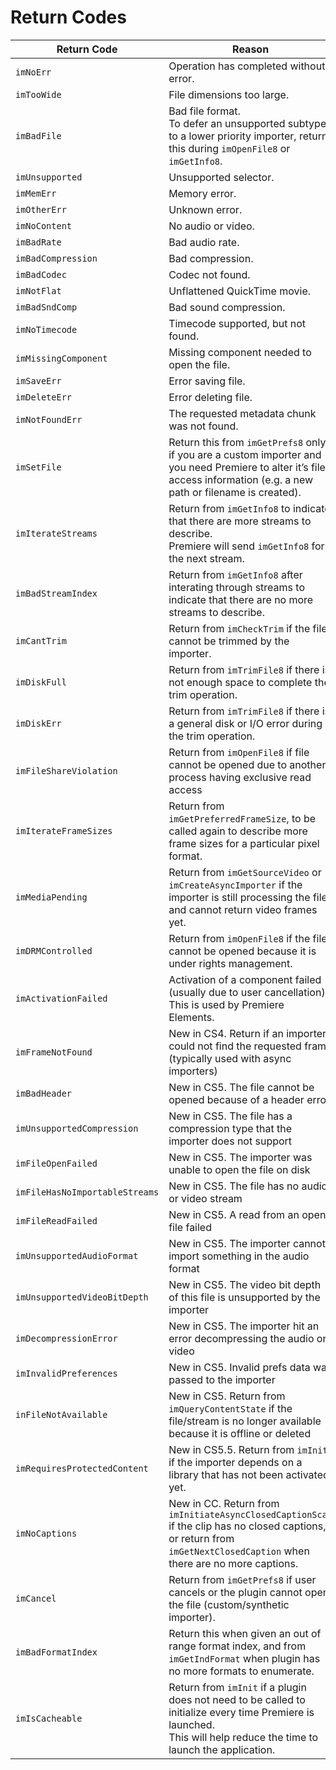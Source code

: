 <a id="importers-return-codes"></a>

# Return Codes

| **Return Code**                | **Reason**                                                                                                                                                               |
|--------------------------------|--------------------------------------------------------------------------------------------------------------------------------------------------------------------------|
| `imNoErr`                      | Operation has completed without error.                                                                                                                                   |
| `imTooWide`                    | File dimensions too large.                                                                                                                                               |
| `imBadFile`                    | Bad file format.<br/>To defer an unsupported subtype to a lower priority importer, return this during `imOpenFile8` or `imGetInfo8`.                                     |
| `imUnsupported`                | Unsupported selector.                                                                                                                                                    |
| `imMemErr`                     | Memory error.                                                                                                                                                            |
| `imOtherErr`                   | Unknown error.                                                                                                                                                           |
| `imNoContent`                  | No audio or video.                                                                                                                                                       |
| `imBadRate`                    | Bad audio rate.                                                                                                                                                          |
| `imBadCompression`             | Bad compression.                                                                                                                                                         |
| `imBadCodec`                   | Codec not found.                                                                                                                                                         |
| `imNotFlat`                    | Unflattened QuickTime movie.                                                                                                                                             |
| `imBadSndComp`                 | Bad sound compression.                                                                                                                                                   |
| `imNoTimecode`                 | Timecode supported, but not found.                                                                                                                                       |
| `imMissingComponent`           | Missing component needed to open the file.                                                                                                                               |
| `imSaveErr`                    | Error saving file.                                                                                                                                                       |
| `imDeleteErr`                  | Error deleting file.                                                                                                                                                     |
| `imNotFoundErr`                | The requested metadata chunk was not found.                                                                                                                              |
| `imSetFile`                    | Return this from `imGetPrefs8` only if you are a custom importer and you need Premiere to alter it’s file access information (e.g. a new path or filename is created).   |
| `imIterateStreams`             | Return from `imGetInfo8` to indicate that there are more streams to describe.<br/>Premiere will send `imGetInfo8` for the next stream.                                   |
| `imBadStreamIndex`             | Return from `imGetInfo8` after interating through streams to indicate that there are no more streams to describe.                                                        |
| `imCantTrim`                   | Return from `imCheckTrim` if the file cannot be trimmed by the importer.                                                                                                 |
| `imDiskFull`                   | Return from `imTrimFile8` if there is not enough space to complete the trim operation.                                                                                   |
| `imDiskErr`                    | Return from `imTrimFile8` if there is a general disk or I/O error during the trim operation.                                                                             |
| `imFileShareViolation`         | Return from `imOpenFile8` if file cannot be opened due to another process having exclusive read access                                                                   |
| `imIterateFrameSizes`          | Return from `imGetPreferredFrameSize`, to be called again to describe more frame sizes for a particular pixel format.                                                    |
| `imMediaPending`               | Return from `imGetSourceVideo` or `imCreateAsyncImporter` if the importer is still processing the file and cannot return video frames yet.                               |
| `imDRMControlled`              | Return from `imOpenFile8` if the file cannot be opened because it is under rights management.                                                                            |
| `imActivationFailed`           | Activation of a component failed (usually due to user cancellation).<br/>This is used by Premiere Elements.                                                              |
| `imFrameNotFound`              | New in CS4. Return if an importer could not find the requested frame (typically used with async importers)                                                               |
| `imBadHeader`                  | New in CS5. The file cannot be opened because of a header error                                                                                                          |
| `imUnsupportedCompression`     | New in CS5. The file has a compression type that the importer does not support                                                                                           |
| `imFileOpenFailed`             | New in CS5. The importer was unable to open the file on disk                                                                                                             |
| `imFileHasNoImportableStreams` | New in CS5. The file has no audio or video stream                                                                                                                        |
| `imFileReadFailed`             | New in CS5. A read from an open file failed                                                                                                                              |
| `imUnsupportedAudioFormat`     | New in CS5. The importer cannot import something in the audio format                                                                                                     |
| `imUnsupportedVideoBitDepth`   | New in CS5. The video bit depth of this file is unsupported by the importer                                                                                              |
| `imDecompressionError`         | New in CS5. The importer hit an error decompressing the audio or video                                                                                                   |
| `imInvalidPreferences`         | New in CS5. Invalid prefs data was passed to the importer                                                                                                                |
| `inFileNotAvailable`           | New in CS5. Return from `imQueryContentState` if the file/stream is no longer available because it is offline or deleted                                                 |
| `imRequiresProtectedContent`   | New in CS5.5. Return from `imInit` if the importer depends on a library that has not been activated yet.                                                                 |
| `imNoCaptions`                 | New in CC. Return from `imInitiateAsyncClosedCaptionScan` if the clip has no closed captions, or return from `imGetNextClosedCaption` when there are no more captions.   |
| `imCancel`                     | Return from `imGetPrefs8` if user cancels or the plugin cannot open the file (custom/synthetic importer).                                                                |
| `imBadFormatIndex`             | Return this when given an out of range format index, and from `imGetIndFormat` when plugin has no more formats to enumerate.                                             |
| `imIsCacheable`                | Return from `imInit` if a plugin does not need to be called to initialize every time Premiere is launched.<br/>This will help reduce the time to launch the application. |
